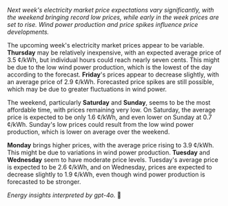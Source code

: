 *Next week's electricity market price expectations vary significantly, with the weekend bringing record low prices, while early in the week prices are set to rise. Wind power production and price spikes influence price developments.*

The upcoming week's electricity market prices appear to be variable. **Thursday** may be relatively inexpensive, with an expected average price of 3.5 ¢/kWh, but individual hours could reach nearly seven cents. This might be due to the low wind power production, which is the lowest of the day according to the forecast. **Friday**'s prices appear to decrease slightly, with an average price of 2.9 ¢/kWh. Forecasted price spikes are still possible, which may be due to greater fluctuations in wind power.

The weekend, particularly **Saturday** and **Sunday**, seems to be the most affordable time, with prices remaining very low. On Saturday, the average price is expected to be only 1.6 ¢/kWh, and even lower on Sunday at 0.7 ¢/kWh. Sunday's low prices could result from the low wind power production, which is lower on average over the weekend.

**Monday** brings higher prices, with the average price rising to 3.9 ¢/kWh. This might be due to variations in wind power production. **Tuesday** and **Wednesday** seem to have moderate price levels. Tuesday's average price is expected to be 2.6 ¢/kWh, and on Wednesday, prices are expected to decrease slightly to 1.9 ¢/kWh, even though wind power production is forecasted to be stronger.

*Energy insights interpreted by gpt-4o.* 🔋

